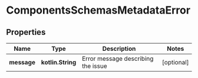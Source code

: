 
# ComponentsSchemasMetadataError

## Properties
| Name | Type | Description | Notes |
| ------------ | ------------- | ------------- | ------------- |
| **message** | **kotlin.String** | Error message describing the issue |  [optional] |



